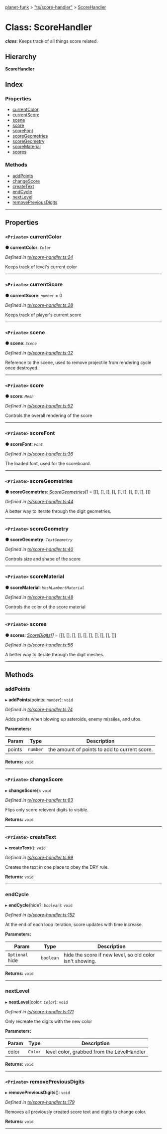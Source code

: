 [planet-funk](../README.md) > ["ts/score-handler"](../modules/_ts_score_handler_.md) > [ScoreHandler](../classes/_ts_score_handler_.scorehandler.md)

# Class: ScoreHandler

*__class__*: Keeps track of all things score related.

## Hierarchy

**ScoreHandler**

## Index

### Properties

* [currentColor](_ts_score_handler_.scorehandler.md#currentcolor)
* [currentScore](_ts_score_handler_.scorehandler.md#currentscore)
* [scene](_ts_score_handler_.scorehandler.md#scene)
* [score](_ts_score_handler_.scorehandler.md#score)
* [scoreFont](_ts_score_handler_.scorehandler.md#scorefont)
* [scoreGeometries](_ts_score_handler_.scorehandler.md#scoregeometries)
* [scoreGeometry](_ts_score_handler_.scorehandler.md#scoregeometry)
* [scoreMaterial](_ts_score_handler_.scorehandler.md#scorematerial)
* [scores](_ts_score_handler_.scorehandler.md#scores)

### Methods

* [addPoints](_ts_score_handler_.scorehandler.md#addpoints)
* [changeScore](_ts_score_handler_.scorehandler.md#changescore)
* [createText](_ts_score_handler_.scorehandler.md#createtext)
* [endCycle](_ts_score_handler_.scorehandler.md#endcycle)
* [nextLevel](_ts_score_handler_.scorehandler.md#nextlevel)
* [removePreviousDigits](_ts_score_handler_.scorehandler.md#removepreviousdigits)

---

## Properties

<a id="currentcolor"></a>

### `<Private>` currentColor

**● currentColor**: *`Color`*

*Defined in [ts/score-handler.ts:24](https://github.com/WilliamRADFunk/planet-funk/blob/05e0e7f/src/ts/score-handler.ts#L24)*

Keeps track of level's current color

___
<a id="currentscore"></a>

### `<Private>` currentScore

**● currentScore**: *`number`* = 0

*Defined in [ts/score-handler.ts:28](https://github.com/WilliamRADFunk/planet-funk/blob/05e0e7f/src/ts/score-handler.ts#L28)*

Keeps track of player's current score

___
<a id="scene"></a>

### `<Private>` scene

**● scene**: *`Scene`*

*Defined in [ts/score-handler.ts:32](https://github.com/WilliamRADFunk/planet-funk/blob/05e0e7f/src/ts/score-handler.ts#L32)*

Reference to the scene, used to remove projectile from rendering cycle once destroyed.

___
<a id="score"></a>

### `<Private>` score

**● score**: *`Mesh`*

*Defined in [ts/score-handler.ts:52](https://github.com/WilliamRADFunk/planet-funk/blob/05e0e7f/src/ts/score-handler.ts#L52)*

Controls the overall rendering of the score

___
<a id="scorefont"></a>

### `<Private>` scoreFont

**● scoreFont**: *`Font`*

*Defined in [ts/score-handler.ts:36](https://github.com/WilliamRADFunk/planet-funk/blob/05e0e7f/src/ts/score-handler.ts#L36)*

The loaded font, used for the scoreboard.

___
<a id="scoregeometries"></a>

### `<Private>` scoreGeometries

**● scoreGeometries**: *[ScoreGeometries](../modules/_ts_score_handler_.md#scoregeometries)[]* =  [[], [], [], [], [], [], [], [], [], []]

*Defined in [ts/score-handler.ts:44](https://github.com/WilliamRADFunk/planet-funk/blob/05e0e7f/src/ts/score-handler.ts#L44)*

A better way to iterate through the digit geometries.

___
<a id="scoregeometry"></a>

### `<Private>` scoreGeometry

**● scoreGeometry**: *`TextGeometry`*

*Defined in [ts/score-handler.ts:40](https://github.com/WilliamRADFunk/planet-funk/blob/05e0e7f/src/ts/score-handler.ts#L40)*

Controls size and shape of the score

___
<a id="scorematerial"></a>

### `<Private>` scoreMaterial

**● scoreMaterial**: *`MeshLambertMaterial`*

*Defined in [ts/score-handler.ts:48](https://github.com/WilliamRADFunk/planet-funk/blob/05e0e7f/src/ts/score-handler.ts#L48)*

Controls the color of the score material

___
<a id="scores"></a>

### `<Private>` scores

**● scores**: *[ScoreDigits](../modules/_ts_score_handler_.md#scoredigits)[]* =  [[], [], [], [], [], [], [], [], [], []]

*Defined in [ts/score-handler.ts:56](https://github.com/WilliamRADFunk/planet-funk/blob/05e0e7f/src/ts/score-handler.ts#L56)*

A better way to iterate through the digit meshes.

___

## Methods

<a id="addpoints"></a>

###  addPoints

▸ **addPoints**(points: *`number`*): `void`

*Defined in [ts/score-handler.ts:74](https://github.com/WilliamRADFunk/planet-funk/blob/05e0e7f/src/ts/score-handler.ts#L74)*

Adds points when blowing up asteroids, enemy missiles, and ufos.

**Parameters:**

| Param | Type | Description |
| ------ | ------ | ------ |
| points | `number` |  the amount of points to add to current score. |

**Returns:** `void`

___
<a id="changescore"></a>

### `<Private>` changeScore

▸ **changeScore**(): `void`

*Defined in [ts/score-handler.ts:83](https://github.com/WilliamRADFunk/planet-funk/blob/05e0e7f/src/ts/score-handler.ts#L83)*

Flips only score relevent digits to visible.

**Returns:** `void`

___
<a id="createtext"></a>

### `<Private>` createText

▸ **createText**(): `void`

*Defined in [ts/score-handler.ts:99](https://github.com/WilliamRADFunk/planet-funk/blob/05e0e7f/src/ts/score-handler.ts#L99)*

Creates the text in one place to obey the DRY rule.

**Returns:** `void`

___
<a id="endcycle"></a>

###  endCycle

▸ **endCycle**(hide?: *`boolean`*): `void`

*Defined in [ts/score-handler.ts:152](https://github.com/WilliamRADFunk/planet-funk/blob/05e0e7f/src/ts/score-handler.ts#L152)*

At the end of each loop iteration, score updates with time increase.

**Parameters:**

| Param | Type | Description |
| ------ | ------ | ------ |
| `Optional` hide | `boolean` |  hide the score if new level, so old color isn't showing. |

**Returns:** `void`

___
<a id="nextlevel"></a>

###  nextLevel

▸ **nextLevel**(color: *`Color`*): `void`

*Defined in [ts/score-handler.ts:171](https://github.com/WilliamRADFunk/planet-funk/blob/05e0e7f/src/ts/score-handler.ts#L171)*

Only recreate the digits with the new color

**Parameters:**

| Param | Type | Description |
| ------ | ------ | ------ |
| color | `Color` |  level color, grabbed from the LevelHandler |

**Returns:** `void`

___
<a id="removepreviousdigits"></a>

### `<Private>` removePreviousDigits

▸ **removePreviousDigits**(): `void`

*Defined in [ts/score-handler.ts:179](https://github.com/WilliamRADFunk/planet-funk/blob/05e0e7f/src/ts/score-handler.ts#L179)*

Removes all previously created score text and digits to change color.

**Returns:** `void`

___

